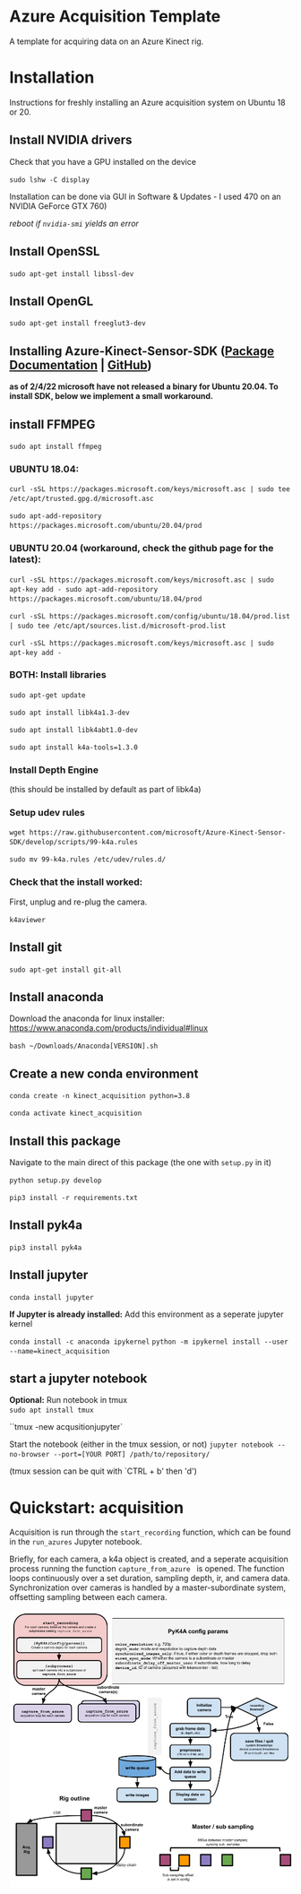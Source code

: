 Azure Acquisition Template
==============================

A template for acquiring  data on an Azure Kinect rig.

# Installation
Instructions for freshly installing an Azure acquisition system on Ubuntu 18 or 20. 


## Install NVIDIA drivers

Check that you have a GPU installed on the device

`sudo lshw -C display`

Installation can be done via GUI in Software & Updates - I used 470 on an NVIDIA GeForce GTX 760)

*reboot if `nvidia-smi` yields an error*

## Install OpenSSL
`sudo apt-get install libssl-dev`

## Install OpenGL
`sudo apt-get install freeglut3-dev`

## Installing Azure-Kinect-Sensor-SDK ([Package Documentation](https://docs.microsoft.com/en-us/windows-server/administration/linux-package-repository-for-microsoft-software) | [GitHub](https://github.com/microsoft/Azure-Kinect-Sensor-SDK/))
**as of 2/4/22 microsoft have not released a binary for Ubuntu 20.04. To install SDK, below we implement a small workaround.**

## install FFMPEG
`sudo apt install ffmpeg`


### UBUNTU 18.04: 
`curl -sSL https://packages.microsoft.com/keys/microsoft.asc | sudo tee /etc/apt/trusted.gpg.d/microsoft.asc`

`sudo apt-add-repository https://packages.microsoft.com/ubuntu/20.04/prod`

### UBUNTU 20.04 (workaround, check the github page for the latest): 
`curl -sSL https://packages.microsoft.com/keys/microsoft.asc | sudo apt-key add -
sudo apt-add-repository https://packages.microsoft.com/ubuntu/18.04/prod`

`curl -sSL https://packages.microsoft.com/config/ubuntu/18.04/prod.list | sudo tee /etc/apt/sources.list.d/microsoft-prod.list`

`curl -sSL https://packages.microsoft.com/keys/microsoft.asc | sudo apt-key add -`



### BOTH: Install libraries
`sudo apt-get update`

`sudo apt install libk4a1.3-dev`

`sudo apt install libk4abt1.0-dev`

`sudo apt install k4a-tools=1.3.0`

### Install Depth Engine
(this should be installed by default as part of libk4a)

### Setup udev rules

`wget https://raw.githubusercontent.com/microsoft/Azure-Kinect-Sensor-SDK/develop/scripts/99-k4a.rules`

`sudo mv 99-k4a.rules /etc/udev/rules.d/`

### Check that the install worked:
First, unplug and re-plug the camera. 

`k4aviewer`

## Install git

`sudo apt-get install git-all`

## Install anaconda
Download the anaconda for linux installer: 
https://www.anaconda.com/products/individual#linux

`bash ~/Downloads/Anaconda[VERSION].sh`


## Create a new conda environment

`conda create -n kinect_acquisition python=3.8`

`conda activate kinect_acquisition`

## Install this package

Navigate to the main direct of this package (the one with `setup.py` in it)

`python setup.py develop`

`pip3 install -r requirements.txt`


## Install pyk4a

`pip3 install pyk4a`

## Install jupyter

`conda install jupyter`

**If Jupyter is already installed:** Add this environment as a seperate jupyter kernel 

`conda install -c anaconda ipykernel`
`python -m ipykernel install --user --name=kinect_acquisition`

## start a jupyter notebook

**Optional:** Run notebook in tmux  
`sudo apt install tmux`

``tmux -new acqusitionjupyter`

Start the notebook (either in the tmux session, or not)
`jupyter notebook --no-browser --port=[YOUR PORT] /path/to/repository/`

(tmux session can be quit with `CTRL + b' then 'd')




# Quickstart: acquisition

Acquisition is run through the `start_recording` function, which can be found in the `run_azures` Jupyter notebook.

Briefly, for each camera, a k4a object is created, and a seperate acquisition process running the function `capture_from_azure ` is opened. The function loops continuously over a set duration, sampling depth, ir, and camera data. Synchronization over cameras is handled by a master-subordinate system, offsetting sampling between each camera. 

![Acqusition pipeline](docs/files/Azure-acquisition.png)